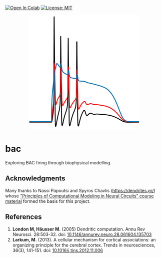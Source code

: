 [![Open In Colab](https://colab.research.google.com/assets/colab-badge.svg)](https://colab.research.google.com/github/ckarageorgkaneen/bac/blob/master/bac.ipynb) [![License: MIT](https://img.shields.io/badge/License-MIT-yellow.svg)](https://opensource.org/licenses/MIT)

<p align="center">
  <img src="logo.png"/>
</p>

# bac

Exploring BAC firing through biophysical modelling.

## Acknowledgments

Many thanks to Nassi Papoutsi and Spyros Chavlis (https://dendrites.gr/) whose ["Principles of Computational Modeling in Neural Circuits" course material](https://github.com/spirosChv/neuro208) formed the basis for this project.

## References

1. **London M, Häusser M.** (2005) Dendritic computation. Annu Rev Neurosci. 28:503-32. doi: [10.1146/annurev.neuro.28.061604.135703](https://doi.org/10.1146/annurev.neuro.28.061604.135703)
2.  **Larkum, M.** (2013). A cellular mechanism for cortical associations: an organizing principle for the cerebral cortex. Trends in neurosciences, 36(3), 141-151. doi: [10.1016/j.tins.2012.11.006](https://doi.org/10.1016/j.tins.2012.11.006)
